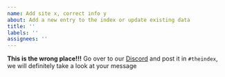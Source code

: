 ```yaml
---
name: Add site x, correct info y
about: Add a new entry to the index or update existing data
title: ''
labels: ''
assignees: ''
---
```


**This is the wrong place!!!**
Go over to our [Discord](https://discord.gg/theindex) and post it in `#theindex`, we will definitely take a look at your message
